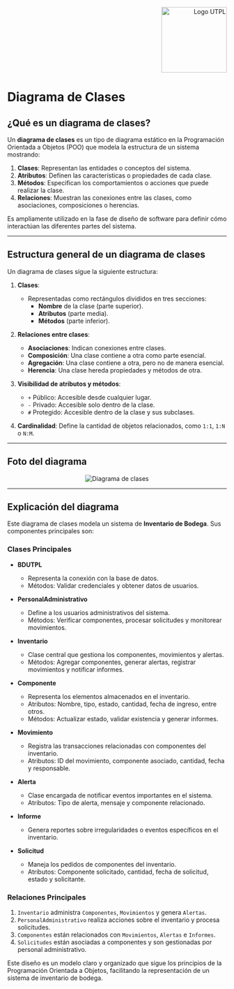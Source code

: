 <p align="right">
  <img src="https://i.postimg.cc/13qQdqZs/utpllogo.png" alt="Logo UTPL" width="150"/>
</p>

# Diagrama de Clases

## ¿Qué es un diagrama de clases?

Un **diagrama de clases** es un tipo de diagrama estático en la Programación Orientada a Objetos (POO) que modela la estructura de un sistema mostrando:  
1. **Clases**: Representan las entidades o conceptos del sistema.  
2. **Atributos**: Definen las características o propiedades de cada clase.  
3. **Métodos**: Especifican los comportamientos o acciones que puede realizar la clase.  
4. **Relaciones**: Muestran las conexiones entre las clases, como asociaciones, composiciones o herencias.

Es ampliamente utilizado en la fase de diseño de software para definir cómo interactúan las diferentes partes del sistema.

---

## Estructura general de un diagrama de clases

Un diagrama de clases sigue la siguiente estructura:

1. **Clases**:  
   - Representadas como rectángulos divididos en tres secciones:  
     - **Nombre** de la clase (parte superior).  
     - **Atributos** (parte media).  
     - **Métodos** (parte inferior).  

2. **Relaciones entre clases**:  
   - **Asociaciones**: Indican conexiones entre clases.  
   - **Composición**: Una clase contiene a otra como parte esencial.  
   - **Agregación**: Una clase contiene a otra, pero no de manera esencial.  
   - **Herencia**: Una clase hereda propiedades y métodos de otra.  

3. **Visibilidad de atributos y métodos**:  
   - `+` Público: Accesible desde cualquier lugar.  
   - `-` Privado: Accesible solo dentro de la clase.  
   - `#` Protegido: Accesible dentro de la clase y sus subclases.  

4. **Cardinalidad**: Define la cantidad de objetos relacionados, como `1:1`, `1:N` o `N:M`.

---

## Foto del diagrama

<p align="center">
  <img src="https://i.postimg.cc/vHw4YfG2/Inventario-de-Bodega-Diagrama-de-clases.png" alt="Diagrama de clases"/>
</p>

---

## Explicación del diagrama

Este diagrama de clases modela un sistema de **Inventario de Bodega**. Sus componentes principales son:

### Clases Principales

- **BDUTPL**  
  - Representa la conexión con la base de datos.  
  - Métodos: Validar credenciales y obtener datos de usuarios.

- **PersonalAdministrativo**  
  - Define a los usuarios administrativos del sistema.  
  - Métodos: Verificar componentes, procesar solicitudes y monitorear movimientos.

- **Inventario**  
  - Clase central que gestiona los componentes, movimientos y alertas.  
  - Métodos: Agregar componentes, generar alertas, registrar movimientos y notificar informes.

- **Componente**  
  - Representa los elementos almacenados en el inventario.  
  - Atributos: Nombre, tipo, estado, cantidad, fecha de ingreso, entre otros.  
  - Métodos: Actualizar estado, validar existencia y generar informes.

- **Movimiento**  
  - Registra las transacciones relacionadas con componentes del inventario.  
  - Atributos: ID del movimiento, componente asociado, cantidad, fecha y responsable.

- **Alerta**  
  - Clase encargada de notificar eventos importantes en el sistema.  
  - Atributos: Tipo de alerta, mensaje y componente relacionado.

- **Informe**  
  - Genera reportes sobre irregularidades o eventos específicos en el inventario.

- **Solicitud**  
  - Maneja los pedidos de componentes del inventario.  
  - Atributos: Componente solicitado, cantidad, fecha de solicitud, estado y solicitante.

### Relaciones Principales

1. `Inventario` administra `Componentes`, `Movimientos` y genera `Alertas`.  
2. `PersonalAdministrativo` realiza acciones sobre el inventario y procesa solicitudes.  
3. `Componentes` están relacionados con `Movimientos`, `Alertas` e `Informes`.  
4. `Solicitudes` están asociadas a componentes y son gestionadas por personal administrativo.

Este diseño es un modelo claro y organizado que sigue los principios de la Programación Orientada a Objetos, facilitando la representación de un sistema de inventario de bodega.
